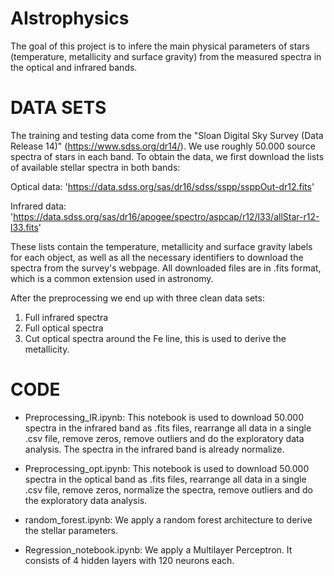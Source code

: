 # AIstrophysics
The goal of this project is to infere the main physical parameters of stars (temperature, metallicity and surface gravity) from the measured spectra in the optical and infrared bands.

# DATA SETS
The training and testing data come from the "Sloan Digital Sky Survey (Data Release 14)"  (https://www.sdss.org/dr14/). We use roughly 50.000 source spectra of stars in each band.
To obtain the data, we first download the lists of available stellar spectra in both bands:

Optical data: 'https://data.sdss.org/sas/dr16/sdss/sspp/ssppOut-dr12.fits'

Infrared data: 'https://data.sdss.org/sas/dr16/apogee/spectro/aspcap/r12/l33/allStar-r12-l33.fits'

These lists contain the temperature, metallicity and surface gravity labels for each object, as well as all the necessary identifiers to download the spectra from the survey's webpage. All downloaded files are in .fits format, which is a common extension used in astronomy. 

After the preprocessing we end up with three clean data sets: 

1. Full infrared spectra
2. Full optical spectra
3. Cut optical spectra around the Fe line, this is used to derive the metallicity.


# CODE

- Preprocessing_IR.ipynb: This notebook is used to download 50.000 spectra in the infrared band as .fits files, rearrange all data in a single .csv file, remove zeros, remove outliers and do the exploratory data analysis. The spectra in the infrared band is already normalize.

- Preprocessing_opt.ipynb: This notebook is used to download 50.000 spectra in the optical band as .fits files, rearrange all data in a single .csv file, remove zeros, normalize the spectra, remove outliers and do the exploratory data analysis. 

- random_forest.ipynb: We apply a random forest architecture to derive the stellar parameters.

- Regression_notebook.ipynb: We apply a Multilayer Perceptron. It consists of 4 hidden layers with 120 neurons each. 
